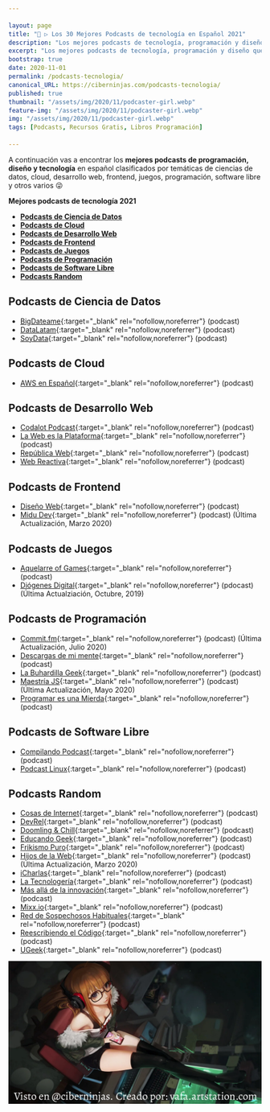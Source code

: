 ```yaml
---

layout: page
title: "🥇 ▷ Los 30 Mejores Podcasts de tecnología en Español 2021"
description: "Los mejores podcasts de tecnología, programación y diseño que debes escuchar en tus ratos libres"
excerpt: "Los mejores podcasts de tecnología, programación y diseño que debes escuchar en tus ratos libres"
bootstrap: true
date: 2020-11-01
permalink: /podcasts-tecnologia/
canonical_URL: https://ciberninjas.com/podcasts-tecnologia/
published: true
thumbnail: "/assets/img/2020/11/podcaster-girl.webp"
feature-img: "/assets/img/2020/11/podcaster-girl.webp"
img: "/assets/img/2020/11/podcaster-girl.webp"
tags: [Podcasts, Recursos Gratis, Libros Programación]

---
```


A continuación vas a encontrar los **mejores podcasts de programación, diseño y tecnología** en español clasificados por temáticas de ciencias de datos, cloud, desarrollo web, frontend, juegos, programación, software libre y otros varios 😜

**Mejores podcasts de tecnología 2021**

- [**Podcasts de Ciencia de Datos**](#podcasts-de-ciencia-de-datos)
- [**Podcasts de Cloud**](#podcasts-de-cloud)
- [**Podcasts de Desarrollo Web**](#podcasts-de-desarrollo-web)
- [**Podcasts de Frontend**](#podcasts-de-frontend)
- [**Podcasts de Juegos**](#podcasts-de-juegos)
- [**Podcasts de Programación**](#podcasts-de-programación)
- [**Podcasts de Software Libre**](#podcasts-de-software-libre)
- [**Podcasts Random**](#podcasts-random)

## **Podcasts de Ciencia de Datos**

- [BigDateame](https://bigdateame.com/){:target="_blank" rel="nofollow,noreferrer"} (podcast)
- [DataLatam](http://www.datalatam.com/){:target="_blank" rel="nofollow,noreferrer"} (podcast)
- [SoyData](https://us.ivoox.com/es/podcast-soydata-ciencia-datos-a-tu_sq_f1414925_1.html){:target="_blank" rel="nofollow,noreferrer"} (podcast)

## **Podcasts de Cloud**

- [AWS en Español](https://aws-espanol.buzzsprout.com/){:target="_blank" rel="nofollow,noreferrer"} (podcast)

## **Podcasts de Desarrollo Web**

- [Codalot Podcast](https://codalot.dev/){:target="_blank" rel="nofollow,noreferrer"} (podcast)
- [La Web es la Plataforma](https://anchor.fm/the-web-is-the-platform){:target="_blank" rel="nofollow,noreferrer"} (podcast)
- [República Web](https://republicaweb.es/){:target="_blank" rel="nofollow,noreferrer"} (podcast)
- [Web Reactiva](https://www.danielprimo.io/podcast){:target="_blank" rel="nofollow,noreferrer"} (podcast)

## **Podcasts de Frontend**

- [Diseño Web](https://pampua.es/podcast){:target="_blank" rel="nofollow,noreferrer"} (podcast)
- [Midu Dev](https://midu.dev/podcast){:target="_blank" rel="nofollow,noreferrer"} (podcast) (Última Actualización, Marzo 2020)

## **Podcasts de Juegos**

- [Aquelarre of Games](http://aquelarreofgames.com.ar/podcast){:target="_blank" rel="nofollow,noreferrer"} (podcast)
- [Diógenes Digital](https://diogenesdigital.es/podcasts/){:target="_blank" rel="nofollow,noreferrer"} (pdocast) (Última Actualziación, Octubre, 2019)

## **Podcasts de Programación**

- [Commit.fm](https://anchor.fm/khriztianmoreno){:target="_blank" rel="nofollow,noreferrer"} (podcast) (Última Actualización, Julio 2020)
- [Descargas de mi mente](https://www.ivoox.com/podcast-descargas-mi-mente_sq_f1584288_1.html){:target="_blank" rel="nofollow,noreferrer"} (podcast)
- [La Buhardilla Geek](https://www.ivoox.com/podcast-buhardilla-geek_sq_f1465450_1.html){:target="_blank" rel="nofollow,noreferrer"} (podcast)
- [Maestría JS](https://anchor.fm/maestriajs){:target="_blank" rel="nofollow,noreferrer"} (podcast) (Última Actualización, Mayo 2020)
- [Programar es una Mierda](https://www.programaresunamierda.com/){:target="_blank" rel="nofollow,noreferrer"} (podcast)

## **Podcasts de Software Libre**

- [Compilando Podcast](https://compilando.audio/){:target="_blank" rel="nofollow,noreferrer"} (podcast)
- [Podcast Linux](https://podcastlinux.com/){:target="_blank" rel="nofollow,noreferrer"} (podcast)

## **Podcasts Random**

- [Cosas de Internet](https://cosasdeinternet.fm/episodios){:target="_blank" rel="nofollow,noreferrer"} (podcast)
- [DevRel](https://www.devrel.es/){:target="_blank" rel="nofollow,noreferrer"} (podcast)
- [Doomling & Chill](https://podcasts.google.com/feed/aHR0cHM6Ly9hbmNob3IuZm0vcy8zNGM2ZjE5MC9wb2RjYXN0L3Jzcw==){:target="_blank" rel="nofollow,noreferrer"} (podcast)
- [Educando Geek](https://educandogeek.github.io/){:target="_blank" rel="nofollow,noreferrer"} (podcast)
- [Frikismo Puro](https://www.ivoox.com/podcast-frikismo-puro_sq_f1268809_1.html){:target="_blank" rel="nofollow,noreferrer"} (podcast)
- [Hijos de la Web](https://www.hijosdelaweb.com/){:target="_blank" rel="nofollow,noreferrer"} (podcast) (Última Actualización, Marzo 2020)
- [iCharlas](http://icharlas.es/){:target="_blank" rel="nofollow,noreferrer"} (podcast)
- [La Tecnologería](https://tecnologeria.com/){:target="_blank" rel="nofollow,noreferrer"} (podcast)
- [Más allá de la innovación](https://masalladelainnovacion.com/todos-los-podcasts/){:target="_blank" rel="nofollow,noreferrer"} (podcast)
- [Mixx.io](https://mixx.io/podcasts){:target="_blank" rel="nofollow,noreferrer"} (podcast)
- [Red de Sospechosos Habituales](https://www.ivoox.com/podcast-red-sospechosos-habituales_sq_f1564393_1.html){:target="_blank" rel="nofollow,noreferrer"} (podcast)
- [Reescribiendo el Código](https://open.spotify.com/show/6efO7Lp5LENT3jqR0sYIG5){:target="_blank" rel="nofollow,noreferrer"} (podcast)
- [UGeek](https://ugeek.github.io/){:target="_blank" rel="nofollow,noreferrer"} (podcast)

![Los mejores podcasts de tecnología, programación y diseño que debes escuchar en tus ratos libres](/assets/img/2020/11/podcaster-girl.webp)